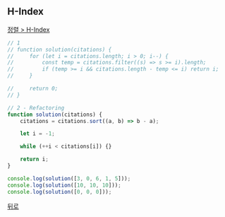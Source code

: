 ## H-Index

[정렬 > H-Index](https://programmers.co.kr/learn/courses/30/lessons/42747)

``` js
// 1
// function solution(citations) {
//     for (let i = citations.length; i > 0; i--) {
//         const temp = citations.filter((s) => s >= i).length;
//         if (temp >= i && citations.length - temp <= i) return i;
//     }

//     return 0;
// }

// 2 - Refactoring
function solution(citations) {
    citations = citations.sort((a, b) => b - a);

    let i = -1;

    while (++i < citations[i]) {}

    return i;
}

console.log(solution([3, 0, 6, 1, 5]));
console.log(solution([10, 10, 10]));
console.log(solution([0, 0, 0]));
```

[뒤로](https://github.com/SeongYongLee/TIL/tree/main/AlgorithmProgrammers)